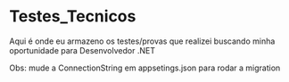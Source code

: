 # Testes_Tecnicos
Aqui é onde eu armazeno os testes/provas que realizei buscando minha oportunidade para Desenvolvedor .NET

Obs: mude a ConnectionString em appsetings.json para rodar a migration
